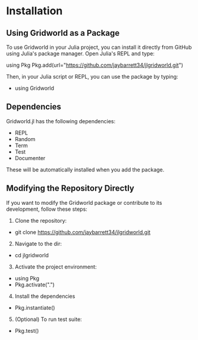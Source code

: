# Installation

## Using Gridworld as a Package

To use Gridworld in your Julia project, you can install it directly from GitHub using Julia's package manager. Open Julia's REPL and type:

using Pkg
Pkg.add(url="https://github.com/jaybarrett34/jlgridworld.git")

Then, in your Julia script or REPL, you can use the package by typing:

- using Gridworld

## Dependencies

Gridworld.jl has the following dependencies:

- REPL
- Random
- Term
- Test
- Documenter

These will be automatically installed when you add the package.

## Modifying the Repository Directly

If you want to modify the Gridworld package or contribute to its development, follow these steps:

1. Clone the repository:

- git clone https://github.com/jaybarrett34/jlgridworld.git

2. Navigate to the dir:

- cd jlgridworld

3. Activate the project environment:

- using Pkg
- Pkg.activate(".")

4. Install the dependencies

- Pkg.instantiate()

5. (Optional) To run test suite:

- Pkg.test()
